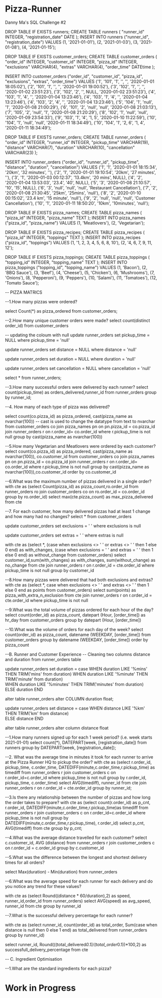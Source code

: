 # Pizza-Runner
Danny Ma's SQL Challenge #2

DROP TABLE IF EXISTS runners;
CREATE TABLE runners (
  "runner_id" INTEGER,
  "registration_date" DATE
);
INSERT INTO runners
  ("runner_id", "registration_date")
VALUES
  (1, '2021-01-01'),
  (2, '2021-01-03'),
  (3, '2021-01-08'),
  (4, '2021-01-15');


DROP TABLE IF EXISTS customer_orders;
CREATE TABLE customer_orders (
  "order_id" INTEGER,
  "customer_id" INTEGER,
  "pizza_id" INTEGER,
  "exclusions" VARCHAR(4),
  "extras" VARCHAR(4),
  "order_time" DATEtime
);

INSERT INTO customer_orders
  ("order_id", "customer_id", "pizza_id", "exclusions", "extras", "order_time")
VALUES
  ('1', '101', '1', '', '', '2020-01-01 18:05:02'),
  ('2', '101', '1', '', '', '2020-01-01 19:00:52'),
  ('3', '102', '1', '', '', '2020-01-02 23:51:23'),
  ('3', '102', '2', '', NULL, '2020-01-02 23:51:23'),
  ('4', '103', '1', '4', '', '2020-01-04 13:23:46'),
  ('4', '103', '1', '4', '', '2020-01-04 13:23:46'),
  ('4', '103', '2', '4', '', '2020-01-04 13:23:46'),
  ('5', '104', '1', 'null', '1', '2020-01-08 21:00:29'),
  ('6', '101', '2', 'null', 'null', '2020-01-08 21:03:13'),
  ('7', '105', '2', 'null', '1', '2020-01-08 21:20:29'),
  ('8', '102', '1', 'null', 'null', '2020-01-09 23:54:33'),
  ('9', '103', '1', '4', '1, 5', '2020-01-10 11:22:59'),
  ('10', '104', '1', 'null', 'null', '2020-01-11 18:34:49'),
  ('10', '104', '1', '2, 6', '1, 4', '2020-01-11 18:34:49');


DROP TABLE IF EXISTS runner_orders;
CREATE TABLE runner_orders (
  "order_id" INTEGER,
  "runner_id" INTEGER,
  "pickup_time" VARCHAR(19),
  "distance" VARCHAR(7),
  "duration" VARCHAR(10),
  "cancellation" VARCHAR(23)
);

INSERT INTO runner_orders
  ("order_id", "runner_id", "pickup_time", "distance", "duration", "cancellation")
VALUES
  ('1', '1', '2020-01-01 18:15:34', '20km', '32 minutes', ''),
  ('2', '1', '2020-01-01 19:10:54', '20km', '27 minutes', ''),
  ('3', '1', '2020-01-03 00:12:37', '13.4km', '20 mins', NULL),
  ('4', '2', '2020-01-04 13:53:03', '23.4', '40', NULL),
  ('5', '3', '2020-01-08 21:10:57', '10', '15', NULL),
  ('6', '3', 'null', 'null', 'null', 'Restaurant Cancellation'),
  ('7', '2', '2020-01-08 21:30:45', '25km', '25mins', 'null'),
  ('8', '2', '2020-01-10 00:15:02', '23.4 km', '15 minute', 'null'),
  ('9', '2', 'null', 'null', 'null', 'Customer Cancellation'),
  ('10', '1', '2020-01-11 18:50:20', '10km', '10minutes', 'null');


DROP TABLE IF EXISTS pizza_names;
CREATE TABLE pizza_names (
  "pizza_id" INTEGER,
  "pizza_name" TEXT
);
INSERT INTO pizza_names
  ("pizza_id", "pizza_name")
VALUES
  (1, 'Meatlovers'),
  (2, 'Vegetarian');


DROP TABLE IF EXISTS pizza_recipes;
CREATE TABLE pizza_recipes (
  "pizza_id" INTEGER,
  "toppings" TEXT
);
INSERT INTO pizza_recipes
  ("pizza_id", "toppings")
VALUES
  (1, '1, 2, 3, 4, 5, 6, 8, 10'),
  (2, '4, 6, 7, 9, 11, 12');


DROP TABLE IF EXISTS pizza_toppings;
CREATE TABLE pizza_toppings (
  "topping_id" INTEGER,
  "topping_name" TEXT
);
INSERT INTO pizza_toppings
  ("topping_id", "topping_name")
VALUES
  (1, 'Bacon'),
  (2, 'BBQ Sauce'),
  (3, 'Beef'),
  (4, 'Cheese'),
  (5, 'Chicken'),
  (6, 'Mushrooms'),
  (7, 'Onions'),
  (8, 'Pepperoni'),
  (9, 'Peppers'),
  (10, 'Salami'),
  (11, 'Tomatoes'),
  (12, 'Tomato Sauce');






-- PIZZA MATRICS

--1.How many pizzas were ordered?

select Count(*) as pizza_ordered from customer_orders;

--2.How many unique customer orders were made?
select count(distinct order_id)
from customer_orders

-- updating the coloum with null
update runner_orders
set pickup_time = NULL
where pickup_time = 'null'

update runner_orders
set distance = NULL
where distance = 'null'

update runner_orders
set duration = NULL
where duration = 'null'

update runner_orders
set cancellation = NULL
where cancellation = 'null'

select * from runner_orders;

--3.How many successful orders were delivered by each runner?
select count(pickup_time) as orders_delivered,runner_id from runner_orders
group by runner_id;

--4. How many of each type of pizza was delivered?

select count(co.pizza_id) as pizza_ordered, cast(pizza_name as nvarchar(100)) -- cast is used to change the datatype from text to nvarchar
from customer_orders co
join pizza_names pn
on pn.pizza_id = co.pizza_id
join runner_orders r
on r.order_id= co.order_id
where r.pickup_time is not null
group by cast(pizza_name as nvarchar(100))

--5.How many Vegetarian and Meatlovers were ordered by each customer?
select count(co.pizza_id) as pizza_ordered, cast(pizza_name as nvarchar(100)), co.customer_id
from customer_orders co
join pizza_names pn
on pn.pizza_id = co.pizza_id
join runner_orders r
on r.order_id= co.order_id
where r.pickup_time is not null
group by cast(pizza_name as nvarchar(100)),co.customer_id
order by co.customer_id

--6.What was the maximum number of pizzas delivered in a single order?
with cte as 
(select Count(pizza_id) as pizza_count,ro.order_id 
from runner_orders ro
join customer_orders co
on ro.order_id = co.order_id
group by ro.order_id)
select max(cte.pizza_count) as max_pizza_delivered
from cte

--7. For each customer, how many delivered pizzas had at least 1 change and how many had no changes?
select *
from customer_orders


update customer_orders
set exclusions = ' ' 
where exclusions is null

update customer_orders
set extras = ' ' 
where extras is null

with cte as
(select *,
(case when exclusions <> ' ' or extras <> ' ' then 1 
else 0 end) as  with_changes,
(case when exclusions = ' ' and extras = ' ' then 1 
else 0 end) as without_change
from customer_orders)
select customer_id,sum(with_changes) as with_changes, sum(without_change) as no_change
from cte
join runner_orders r
on r.order_id = cte.order_id
where pickup_time is not null
group by customer_id

--8.How many pizzas were delivered that had both exclusions and extras?
with cte as 
(select *,
case when exclusions <> ' ' and extras <> ' ' then 1
else 0 end as points
from customer_orders)
select sum(points) as pizza_with_extra_n_exclusion
from cte 
join runner_orders r
on r.order_id = cte.order_id
where pickup_time is not null

--9.What was the total volume of pizzas ordered for each hour of the day?
select count(order_id) as pizza_count,
datepart (Hour, [order_time]) as hr_day
from customer_orders
group by datepart (Hour, [order_time])

--10.What was the volume of orders for each day of the week?
select count(order_id) as pizza_count,
datename (WEEKDAY, [order_time])
from customer_orders
group by datename (WEEKDAY, [order_time])
order by pizza_count

--B. Runner and Customer Experience
-- Cleaning two columns distance and duration from runner_orders table

update runner_orders
set duration = case WHEN duration LIKE '%mins' THEN TRIM('mins' from duration) 
    WHEN duration LIKE '%minute' THEN TRIM('minute' from duration)        
    WHEN duration LIKE '%minutes' THEN TRIM('minutes' from duration)       
    ELSE duration END

alter table runner_orders
alter COLUMN duration float;

update runner_orders
set distance = case WHEN distance LIKE '%km' THEN TRIM('km' from distance)        
    ELSE distance END

alter table runner_orders
alter column distance float


--1.How many runners signed up for each 1 week period? (i.e. week starts 2021-01-01)
select count(*), 
DATEPART(week, [registration_date])
from runners
group by DATEPART(week, [registration_date]);

--2. What was the average time in minutes it took for each runner to arrive at the Pizza Runner HQ to pickup the order?
with cte as
(select r.order_id, pickup_time, c.order_time,
DATEDIFF(minute,c.order_time,r.pickup_time) as timediff
from runner_orders r
join customer_orders c
on r.order_id=c.order_id
where pickup_time is not null
group by r.order_id, pickup_time, c.order_time)
select AVG(timediff), runner_id
from cte
join runner_orders r
on r.order_id = cte.order_id
group by runner_id;


--3.Is there any relationship between the number of pizzas and how long the order takes to prepare?
with cte as
(select count(r.order_id) as p_cnt, r.order_id,
DATEDIFF(minute,c.order_time,r.pickup_time)as timediff
from runner_orders r
join customer_orders c
on r.order_id=c.order_id
where pickup_time is not null
group by DATEDIFF(minute,c.order_time,r.pickup_time), r.order_id)
select p_cnt, AVG(timediff)
from cte
group by p_cnt;


--4.What was the average distance travelled for each customer?
select c.customer_id, AVG (distance)
from runner_orders r
join customer_orders c
on r.order_id = c.order_id
group by c.customer_id

--5.What was the difference between the longest and shortest delivery times for all orders?

select Max(duration) - Min(duration)
from runner_orders

--6.What was the average speed for each runner for each delivery and do you notice any trend for these values?

with cte as 
(select Round((distance * 60/duration),2) as speed, runner_id,order_id
from runner_orders)
select AVG(speed) as avg_speed, runner_id
from cte 
group by runner_id

--7.What is the successful delivery percentage for each runner?

with cte as
(select runner_id,
        count(order_id) as total_order,
        Sum(case when distance is null then 0 else 1 end) as total_delivered
  from runner_orders
 group by runner_id)

select runner_id, Round(((total_delivered*0.1)/(total_order*0.1))*100,2) as successfull_delivery_percentage
from cte


-- C. Ingredient Optimisation

--1.What are the standard ingredients for each pizza?

# Work in Progress
